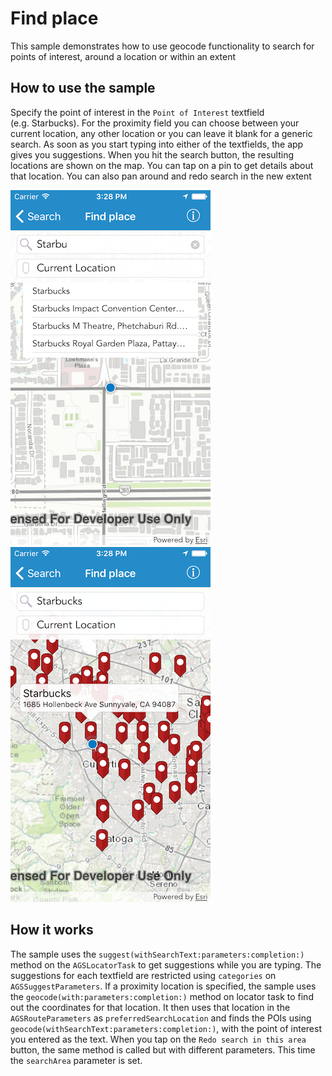 # Find place

This sample demonstrates how to use geocode functionality to search for
points of interest, around a location or within an extent

## How to use the sample

Specify the point of interest in the `Point of Interest` textfield
(e.g. Starbucks). For the proximity field you can choose between your
current location, any other location or you can leave it blank for a
generic search. As soon as you start typing into either of the
textfields, the app gives you suggestions. When you hit the search
button, the resulting locations are shown on the map. You can tap on a
pin to get details about that location. You can also pan around and redo
search in the new extent

![](image1.png) ![](image2.png)

## How it works

The sample uses the `suggest(withSearchText:parameters:completion:)`
method on the `AGSLocatorTask` to get suggestions while you are typing.
The suggestions for each textfield are restricted using `categories` on
`AGSSuggestParameters`. If a proximity location is specified, the sample
uses the `geocode(with:parameters:completion:)` method on locator task
to find out the coordinates for that location. It then uses that
location in the `AGSRouteParameters` as `preferredSearchLocation` and
finds the POIs using `geocode(withSearchText:parameters:completion:)`,
with the point of interest you entered as the text. When you tap on the
`Redo search in this area` button, the same method is called but with
different parameters. This time the `searchArea` parameter is set.
